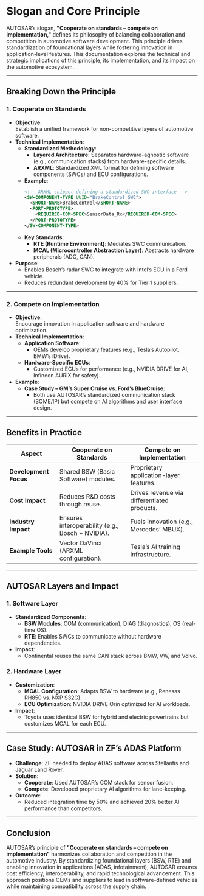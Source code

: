 # Slogan and Core Principle

AUTOSAR’s slogan, **"Cooperate on standards – compete on implementation,"** defines its philosophy of balancing collaboration and competition in automotive software development. This principle drives standardization of foundational layers while fostering innovation in application-level features. This documentation explores the technical and strategic implications of this principle, its implementation, and its impact on the automotive ecosystem.  

---

## **Breaking Down the Principle**  

### **1. Cooperate on Standards**  
- **Objective**:  
  Establish a unified framework for non-competitive layers of automotive software.  
- **Technical Implementation**:  
  - **Standardized Methodology**:  
    - **Layered Architecture**: Separates hardware-agnostic software (e.g., communication stacks) from hardware-specific details.  
    - **ARXML**: Standardized XML format for defining software components (SWCs) and ECU configurations.  
  - **Example**:  
    ```xml  
    <!-- ARXML snippet defining a standardized SWC interface -->  
    <SW-COMPONENT-TYPE UUID="BrakeControl_SWC">  
      <SHORT-NAME>BrakeControl</SHORT-NAME>  
      <PORT-PROTOTYPE>  
        <REQUIRED-COM-SPEC>SensorData_Rx</REQUIRED-COM-SPEC>  
      </PORT-PROTOTYPE>  
    </SW-COMPONENT-TYPE>  
    ```  
  - **Key Standards**:  
    - **RTE (Runtime Environment)**: Mediates SWC communication.  
    - **MCAL (Microcontroller Abstraction Layer)**: Abstracts hardware peripherals (ADC, CAN).  
- **Purpose**:  
  - Enables Bosch’s radar SWC to integrate with Intel’s ECU in a Ford vehicle.  
  - Reduces redundant development by 40% for Tier 1 suppliers.  

---

### **2. Compete on Implementation**  
- **Objective**:  
  Encourage innovation in application software and hardware optimization.  
- **Technical Implementation**:  
  - **Application Software**:  
    - OEMs develop proprietary features (e.g., Tesla’s Autopilot, BMW’s iDrive).  
  - **Hardware-Specific ECUs**:  
    - Customized ECUs for performance (e.g., NVIDIA DRIVE for AI, Infineon AURIX for safety).  
- **Example**:  
  - **Case Study – GM’s Super Cruise vs. Ford’s BlueCruise**:  
    - Both use AUTOSAR’s standardized communication stack (SOME/IP) but compete on AI algorithms and user interface design.  

---

## **Benefits in Practice**  

| **Aspect**                | **Cooperate on Standards**                          | **Compete on Implementation**                     |  
|---------------------------|-----------------------------------------------------|---------------------------------------------------|  
| **Development Focus**      | Shared BSW (Basic Software) modules.                | Proprietary application-layer features.           |  
| **Cost Impact**            | Reduces R&D costs through reuse.                    | Drives revenue via differentiated products.       |  
| **Industry Impact**        | Ensures interoperability (e.g., Bosch + NVIDIA).    | Fuels innovation (e.g., Mercedes’ MBUX).          |  
| **Example Tools**          | Vector DaVinci (ARXML configuration).               | Tesla’s AI training infrastructure.               |  

---

## **AUTOSAR Layers and Impact**  

### **1. Software Layer**  
- **Standardized Components**:  
  - **BSW Modules**: COM (communication), DIAG (diagnostics), OS (real-time OS).  
  - **RTE**: Enables SWCs to communicate without hardware dependencies.  
- **Impact**:  
  - Continental reuses the same CAN stack across BMW, VW, and Volvo.  

### **2. Hardware Layer**  
- **Customization**:  
  - **MCAL Configuration**: Adapts BSW to hardware (e.g., Renesas RH850 vs. NXP S32G).  
  - **ECU Optimization**: NVIDIA DRIVE Orin optimized for AI workloads.  
- **Impact**:  
  - Toyota uses identical BSW for hybrid and electric powertrains but customizes MCAL for each ECU.  

---

## **Case Study: AUTOSAR in ZF’s ADAS Platform**  
- **Challenge**: ZF needed to deploy ADAS software across Stellantis and Jaguar Land Rover.  
- **Solution**:  
  - **Cooperate**: Used AUTOSAR’s COM stack for sensor fusion.  
  - **Compete**: Developed proprietary AI algorithms for lane-keeping.  
- **Outcome**:  
  - Reduced integration time by 50% and achieved 20% better AI performance than competitors.  

---

## **Conclusion**  
AUTOSAR’s principle of **"Cooperate on standards – compete on implementation"** harmonizes collaboration and competition in the automotive industry. By standardizing foundational layers (BSW, RTE) and enabling innovation in applications (ADAS, infotainment), AUTOSAR ensures cost efficiency, interoperability, and rapid technological advancement. This approach positions OEMs and suppliers to lead in software-defined vehicles while maintaining compatibility across the supply chain.  
